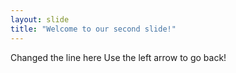 ```yaml
---
layout: slide
title: "Welcome to our second slide!"
---
```

Changed the line here
Use the left arrow to go back!
